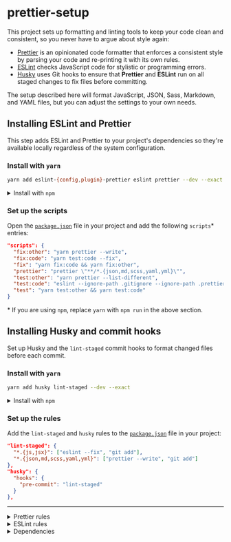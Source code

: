 # prettier-setup

This project sets up formatting and linting tools to keep your code clean and consistent, so you never have to argue about style again:

- [Prettier](https://prettier.io) is an opinionated code formatter that enforces a consistent style by parsing your code and re-printing it with its own rules.
- [ESLint](https://eslint.org) checks JavaScript code for stylistic or programming errors.
- [Husky](https://github.com/typicode/husky) uses Git hooks to ensure that **Prettier** and **ESLint** run on all staged changes to fix files before committing.

The setup described here will format JavaScript, JSON, Sass, Markdown, and YAML files, but you can adjust the settings to your own needs.

## Installing ESLint and Prettier

This step adds ESLint and Prettier to your project's dependencies so they're available locally regardless of the system configuration.

### Install with `yarn`

```bash
yarn add eslint-{config,plugin}-prettier eslint prettier --dev --exact
```

<details><summary>Install with <code>npm</code></summary><p>

```bash
npm install eslint-{config,plugin}-prettier eslint prettier --save-dev --save-exact
```

</p></details>

### Set up the scripts

Open the [`package.json`](/package.json) file in your project and add the following `scripts`\* entries:

```json
"scripts": {
  "fix:other": "yarn prettier --write",
  "fix:code": "yarn test:code --fix",
  "fix": "yarn fix:code && yarn fix:other",
  "prettier": "prettier \"**/*.{json,md,scss,yaml,yml}\"",
  "test:other": "yarn prettier --list-different",
  "test:code": "eslint --ignore-path .gitignore --ignore-path .prettierignore --ext .js,.jsx .",
  "test": "yarn test:other && yarn test:code"
}
```

\* If you are using `npm`, replace `yarn` with `npm run` in the above section.

## Installing Husky and commit hooks

Set up Husky and the `lint-staged` commit hooks to format changed files before each commit.

### Install with `yarn`

```bash
yarn add husky lint-staged --dev --exact
```

<details><summary>Install with <code>npm</code></summary><p>

```bash
npm install husky lint-staged --save-dev --save-exact
```

</p></details>

### Set up the rules

Add the `lint-staged` and `husky` rules to the [`package.json`](/package.json) file in your project:

```json
"lint-staged": {
  "*.{js,jsx}": ["eslint --fix", "git add"],
  "*.{json,md,scss,yaml,yml}": ["prettier --write", "git add"]
},
"husky": {
  "hooks": {
    "pre-commit": "lint-staged"
  }
},
```

---

<details><summary>Prettier rules</summary><p>

This project defines the following settings in the [`.prettierrc.json`](/.prettierrc.json) file. You can adjust these values according to your own preferences.

| Rule                                                                                                              | Value\*     |
| ----------------------------------------------------------------------------------------------------------------- | ----------- |
| [`arrowParens`](https://prettier.io/docs/en/options.html#arrow-function-parentheses)                              | `avoid`     |
| [`bracketSpacing`](https://prettier.io/docs/en/options.html#bracket-spacing)                                      | **`false`** |
| [`endOfLine`](https://prettier.io/docs/en/options.html#end-of-line)                                               | **`lf`**    |
| [`htmlWhitespaceSensitivity`](https://prettier.io/docs/en/options.html#html-whitespace-sensitivity)               | `css`       |
| [`jsxBracketSameLine`](https://prettier.io/docs/en/options.html#jsx-brackets)                                     | `false`     |
| [`printWidth`](https://prettier.io/docs/en/options.html#print-width)                                              | `80`        |
| [`proseWrap`](https://prettier.io/docs/en/options.html#prose-wrap)                                                | `preserve`  |
| [`requirePragma`](https://prettier.io/docs/en/options.html#require-pragma)                                        | `false`     |
| [`semi`](https://prettier.io/docs/en/options.html#semicolons)                                                     | `true`      |
| [`singleQuote`](https://prettier.io/docs/en/options.html#quotes)                                                  | **`true`**  |
| [`tabWidth`](https://prettier.io/docs/en/options.html#tab-width)                                                  | `2`         |
| [`trailingComma`](https://prettier.io/docs/en/options.html#trailing-commas)                                       | **`all`**   |
| [`useTabs`](https://prettier.io/docs/en/options.html#tabs)                                                        | `false`     |
| [`vueIndentScriptAndStyle`](https://prettier.io/docs/en/options.html#vue-files-script-and-style-tags-indentation) | **`true`**  |

\* Values in **bold** differ from the Prettier defaults.

</p></details>

<details><summary>ESLint rules</summary><p>

Adjust your own rules by updating the [`.eslintrc.json`](/.eslintrc.json).

- [`curly`](https://eslint.org/docs/rules/curly)
- [`dot-notation`](https://eslint.org/docs/rules/dot-notation)
- [`id-length`](https://eslint.org/docs/rules/id-length)
- [`no-const-assign`](https://eslint.org/docs/rules/no-const-assign)
- [`no-dupe-class-members`](https://eslint.org/docs/rules/no-dupe-class-members)
- [`no-else-return`](https://eslint.org/docs/rules/no-else-return)
- [`no-inner-declarations`](https://eslint.org/docs/rules/no-inner-declarations)
- [`no-lonely-if`](https://eslint.org/docs/rules/no-lonely-if)
- [`no-magic-numbers`](https://eslint.org/docs/rules/no-magic-numbers)
- [`no-shadow`](https://eslint.org/docs/rules/no-shadow)
- [`no-unneeded-ternary`](https://eslint.org/docs/rules/no-unneeded-ternary)
- [`no-unused-expressions`](https://eslint.org/docs/rules/no-unused-expressions)
- [`no-unused-vars`](https://eslint.org/docs/rules/no-unused-vars)
- [`no-useless-return`](https://eslint.org/docs/rules/no-useless-return)
- [`no-var`](https://eslint.org/docs/rules/no-var)
- [`one-var`](https://eslint.org/docs/rules/one-var)
- [`prefer-arrow-callback`](https://eslint.org/docs/rules/prefer-arrow-callback)
- [`prefer-const`](https://eslint.org/docs/rules/prefer-const)
- [`prefer-promise-reject-errors`](https://eslint.org/docs/rules/prefer-promise-reject-errors)
- [`sort-imports`](https://eslint.org/docs/rules/sort-imports)
- [`sort-keys`](https://eslint.org/docs/rules/sort-keys)
- [`sort-vars`](https://eslint.org/docs/rules/sort-vars)
- [`strict`](https://eslint.org/docs/rules/strict)
  </p></details>

<details><summary>Dependencies</summary><p>

- [eslint-config-prettier](https://github.com/prettier/eslint-config-prettier)
- [eslint-plugin-prettier](https://github.com/prettier/eslint-plugin-prettier)
- [eslint](https://github.com/eslint/eslint)
- [husky](https://github.com/typicode/husky)
- [lint-staged](https://github.com/okonet/lint-staged)
- [prettier](https://github.com/prettier/prettier)
  </p></details>
